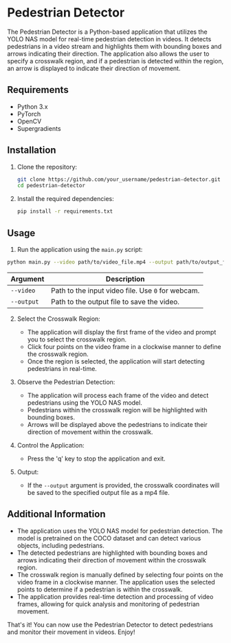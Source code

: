 # Pedestrian Detector

The Pedestrian Detector is a Python-based application that utilizes the YOLO NAS model for real-time pedestrian detection in videos. It detects pedestrians in a video stream and highlights them with bounding boxes and arrows indicating their direction. The application also allows the user to specify a crosswalk region, and if a pedestrian is detected within the region, an arrow is displayed to indicate their direction of movement.

## Requirements

- Python 3.x
- PyTorch
- OpenCV
- Supergradients

## Installation

1. Clone the repository:

   ```bash
   git clone https://github.com/your_username/pedestrian-detector.git
   cd pedestrian-detector
2. Install the required dependencies:
   ```bash
   pip install -r requirements.txt


## Usage

1. Run the application using the `main.py` script:
```bash
python main.py --video path/to/video_file.mp4 --output path/to/output_file.mp4
```

| Argument      | Description                                             |
| ------------- | ------------------------------------------------------- |
| `--video`     | Path to the input video file. Use `0` for webcam.       |
| `--output` | Path to the output file to save the video.  |

2. Select the Crosswalk Region:
   - The application will display the first frame of the video and prompt you to select the crosswalk region.
   - Click four points on the video frame in a clockwise manner to define the crosswalk region.
   - Once the region is selected, the application will start detecting pedestrians in real-time.

3. Observe the Pedestrian Detection:
   - The application will process each frame of the video and detect pedestrians using the YOLO NAS model.
   - Pedestrians within the crosswalk region will be highlighted with bounding boxes.
   - Arrows will be displayed above the pedestrians to indicate their direction of movement within the crosswalk.

4. Control the Application:
   - Press the 'q' key to stop the application and exit.

5. Output:
   - If the `--output` argument is provided, the crosswalk coordinates will be saved to the specified output file as a mp4 file.

## Additional Information

- The application uses the YOLO NAS model for pedestrian detection. The model is pretrained on the COCO dataset and can detect various objects, including pedestrians.
- The detected pedestrians are highlighted with bounding boxes and arrows indicating their direction of movement within the crosswalk region.
- The crosswalk region is manually defined by selecting four points on the video frame in a clockwise manner. The application uses the selected points to determine if a pedestrian is within the crosswalk.
- The application provides real-time detection and processing of video frames, allowing for quick analysis and monitoring of pedestrian movement.

That's it! You can now use the Pedestrian Detector to detect pedestrians and monitor their movement in videos. Enjoy!

